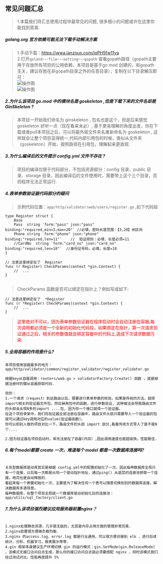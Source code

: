 ##    常见问题汇总      
> 1.本篇我们将汇总使用过程中最常见的问题, 很多细小的问题或许在这里你能找到答案.  

##### golang.org 官方依赖可能无法下载手动解决方案  
>   1.手动下载：https://wwa.lanzous.com/iqPH5fw11va  
>   2.打开`goland`---`file`---`setting`---`gopath`   查看gopath路径（gopath主要用于存放所有项目的公用依赖，本项目是基于go mod 创建的，和gopath无关，建议存放在非gopath目录之外的任意目录），复制在以下目录解压即可：  
>   ![操作图](http://139.196.101.31:2080/golang.org.png)   
>   ![操作图](http://139.196.101.31:2080/golang.org2.png)   

#####  2.为什么该项目 go.mod 中的模块名是 goskeleton ,但是下载下来的文件名却是 GinSkeleton ?
>   本项目一开始我们命名为 ginskeleton , 包名也是这个，但是后来感觉 goskeleton 好听一点（现在看来未必）,
>基于更易理解的角度出发，你在下载或者pull本项目之后，可以将最外层文件夹名重新命名为 goskeleton , 这样就会让整个项目显得统一,代码内部引用包的时候，类似从文件夹（goskeleton）开始，按照路径在引用包，理解起来更直观.       

#####  3.为什么编译后的文件提示 config.yml 文件不存在 ?  
>   项目的编译仅限于代码部分，不包括资源部分：config 目录、public 目录、storage 目录，因此编译后的文件使用时，需要带上这个三个目录，否则程序无法正常运行.    

#####  4.表单参数验证器代码部分的疑问    
>   示例代码位置：`app/http/validator/web/users/register.go`  ,如下代码段  
```code 
type Register struct {
	Base
	Pass  string `form:"pass" json:"pass" binding:"required,min=3,max=20"` //必填，密码长度范围：【3,20】闭区间
	Phone string `form:"phone" json:"phone"  binding:"required,len=11"`    //  验证规则：必填，长度必须=11
	//CardNo  string `form:"card_no" json:"card_no" binding:"required,len=18"`	//身份证号码，必填，长度=18
}

// 注意这里绑定在了  Register  
func (r Register) CheckParams(context *gin.Context) {
    //  ...
}


```  
>  CheckParams 函数是否可以绑定在指针上？例如写成如下:  
```code  
// 注意这里绑定在了  *Register 
func (r *Register) CheckParams(context *gin.Context) {
    //  ...
}

```
> <font color="red">这里绝对不可以，因为表单参数验证器在程序启动时会自动注册在容器,每次调用都必须是一个全新的初始化代码段，如果绑定在指针，第一次请求验证通过之后，相关的参数值就会绑定容器中的代码上,造成下次请求数据污染.</font>
 
#####  5.全局容器的作用是什么?  
```code  
本项目使用容器最多的地方：
app/http/validator/common/register_validator/register_validator.go

根据key从容器调用：routers/web.go > validatorFactory.Create() 函数 ，就是根据注册时的键从容器获取代码.

目的：
1.一个请求（request）到达路由以后，需要进行表单参数的校验，如果是传统的方法，就得import相关的验证器文件包，然后掉用包中的函数，进行参数验证, 这种做法会导致路由文件的头部会出现N多的import ....包, 因为你一个接口就得一个验证器。
在这个项目骨架中，我们将验证器全部注册在容器中，路由文件头部只需要导入一个验证器的包就可以通过key调用对应的value(验证器函数)。
你可以和别人做的项目对比一下，路由文件的头部 import 部分,看看传统方式导入了是不是N个....

2.因为验证器在项目启动时，率先注册在了容器(内存）,因此调用速度也是超级快。性能极佳.

```

#####  6.每个model都要 create 一次，难道每个 model 都是一次数据库连接吗?    
```code   

关系型数据库驱动库其实是根据 config.yml中的配置初始化了一次，因此每种数据库全局只有一个连接，以后每一次都是从同一个驱动指针地址，通过ping() 从底层的连接池获取一个连接。用完也是自动释放的.
看起来每一个表要初始化一次，主要是为了解决任何一个表可以随意切换到别的数据库连接，解决数据库多源场景。
每种数据库，在整个项目全局就一个数据库驱动初始化后的连接池：app/utils/sql_factory/client.go 

```

#####  7.为什么该项目强烈建议应用服务器前置nginx？   
```code   

1.nginx处理静态资源，几乎是无敌的，尤其是内存占用方面的管理非常完美. 
2.nginx前置很方便做负载均衡.
3.nginx 的access.log、error.log 都是行业通用，可以很方便对接到 elk ，进行后续统计、分析、机器学习、报表展示等等.
4.gin 框架本身建议生产环境切换 gin 的运行模式：gin.SetMode(gin.ReleaseMode) ，该模式无接口访问日志生成，那么你的接口访问日志就必须要搭配 nginx ，同时该模式我们经过测试对比，性能再度提升 5% 

```

    